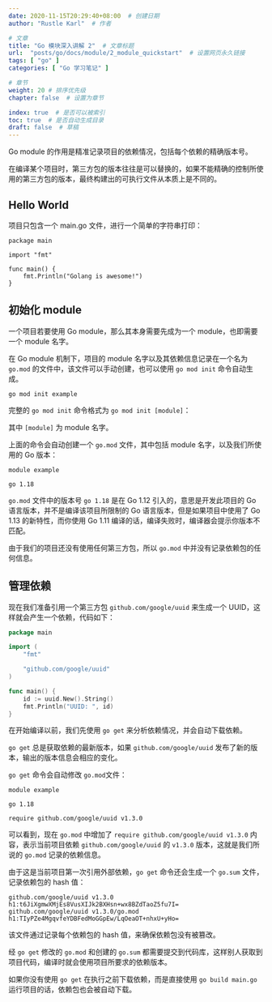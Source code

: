 ```yaml
---
date: 2020-11-15T20:29:40+08:00  # 创建日期
author: "Rustle Karl"  # 作者

# 文章
title: "Go 模块深入讲解 2"  # 文章标题
url:  "posts/go/docs/module/2_module_quickstart"  # 设置网页永久链接
tags: [ "go" ]
categories: [ "Go 学习笔记" ]

# 章节
weight: 20 # 排序优先级
chapter: false  # 设置为章节

index: true  # 是否可以被索引
toc: true  # 是否自动生成目录
draft: false  # 草稿
---
```


Go module 的作用是精准记录项目的依赖情况，包括每个依赖的精确版本号。

在编译某个项目时，第三方包的版本往往是可以替换的，如果不能精确的控制所使用的第三方包的版本，最终构建出的可执行文件从本质上是不同的。

## Hello World

项目只包含一个 main.go 文件，进行一个简单的字符串打印：

```golang
package main

import "fmt"

func main() {
	fmt.Println("Golang is awesome!")
}
```

## 初始化 module

一个项目若要使用 Go module，那么其本身需要先成为一个 module，也即需要一个 module 名字。

在 Go module 机制下，项目的 module 名字以及其依赖信息记录在一个名为 `go.mod` 的文件中，该文件可以手动创建，也可以使用 `go mod init` 命令自动生成。

```
go mod init example
```

完整的 `go mod init` 命令格式为 `go mod init [module]`：

其中 `[module]` 为 module 名字。

上面的命令会自动创建一个 `go.mod` 文件，其中包括 module 名字，以及我们所使用的 Go 版本：

```
module example

go 1.18
```

`go.mod` 文件中的版本号 `go 1.18` 是在 Go 1.12 引入的，意思是开发此项目的 Go 语言版本，并不是编译该项目所限制的 Go 语言版本，但是如果项目中使用了 Go 1.13 的新特性，而你使用 Go 1.11 编译的话，编译失败时，编译器会提示你版本不匹配。

由于我们的项目还没有使用任何第三方包，所以 `go.mod` 中并没有记录依赖包的任何信息。

## 管理依赖

现在我们准备引用一个第三方包 `github.com/google/uuid` 来生成一个 UUID，这样就会产生一个依赖，代码如下：

```go
package main

import (
	"fmt"

	"github.com/google/uuid"
)

func main() {
	id := uuid.New().String()
	fmt.Println("UUID: ", id)
}
```

在开始编译以前，我们先使用 `go get` 来分析依赖情况，并会自动下载依赖。

`go get` 总是获取依赖的最新版本，如果 `github.com/google/uuid` 发布了新的版本，输出的版本信息会相应的变化。

`go get` 命令会自动修改 `go.mod`文件：

```
module example

go 1.18

require github.com/google/uuid v1.3.0
```

可以看到，现在 `go.mod` 中增加了 `require github.com/google/uuid v1.3.0` 内容，表示当前项目依赖 `github.com/google/uuid` 的 `v1.3.0` 版本，这就是我们所说的 `go.mod` 记录的依赖信息。

由于这是当前项目第一次引用外部依赖，`go get` 命令还会生成一个 `go.sum` 文件，记录依赖包的 hash 值：

```
github.com/google/uuid v1.3.0 h1:t6JiXgmwXMjEs8VusXIJk2BXHsn+wx8BZdTaoZ5fu7I=
github.com/google/uuid v1.3.0/go.mod h1:TIyPZe4MgqvfeYDBFedMoGGpEw/LqOeaOT+nhxU+yHo=
```

该文件通过记录每个依赖包的 hash 值，来确保依赖包没有被篡改。

经 `go get` 修改的 `go.mod` 和创建的 `go.sum` 都需要提交到代码库，这样别人获取到项目代码，编译时就会使用项目所要求的依赖版本。

如果你没有使用 `go get` 在执行之前下载依赖，而是直接使用 `go build main.go` 运行项目的话，依赖包也会被自动下载。
